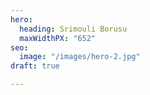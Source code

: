 ```yaml
---
hero:
  heading: Srimouli Borusu
  maxWidthPX: "652"
seo:
  image: "/images/hero-2.jpg"
draft: true

---
```

